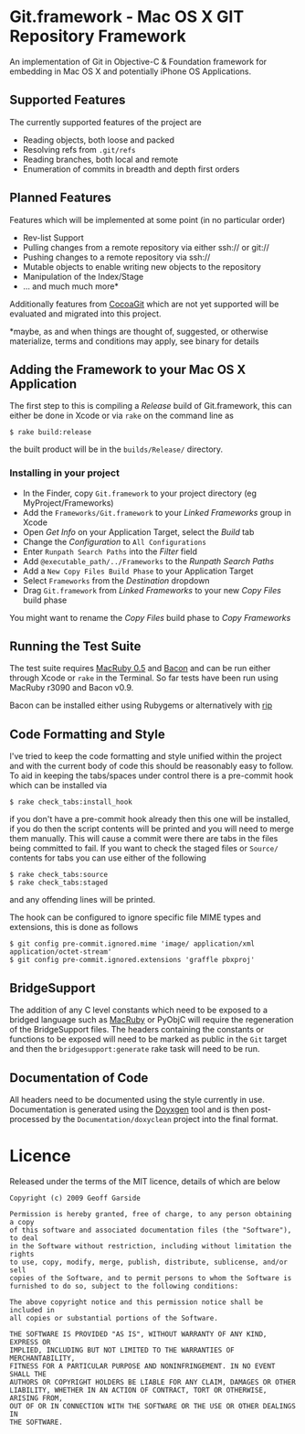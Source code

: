 Git.framework - Mac OS X GIT Repository Framework
===================================================
An implementation of Git in Objective-C & Foundation framework for embedding in Mac OS X and potentially iPhone OS Applications.

Supported Features
-------------------
The currently supported features of the project are

  * Reading objects, both loose and packed
  * Resolving refs from `.git/refs`
  * Reading branches, both local and remote
  * Enumeration of commits in breadth and depth first orders

Planned Features
-----------------
Features which will be implemented at some point (in no particular order)

  * Rev-list Support
  * Pulling changes from a remote repository via either ssh:// or git://
  * Pushing changes to a remote repository via ssh://
  * Mutable objects to enable writing new objects to the repository
  * Manipulation of the Index/Stage
  * ... and much much more\*

Additionally features from [CocoaGit][cocoagit] which are not yet supported will be evaluated and migrated into this project.

\*maybe, as and when things are thought of, suggested, or otherwise materialize, terms and conditions may apply, see binary for details

Adding the Framework to your Mac OS X Application
--------------------------------------------------
The first step to this is compiling a *Release* build of Git.framework, this can either be done in Xcode or via `rake` on the command line as

    $ rake build:release

the built product will be in the `builds/Release/` directory.

### Installing in your project
  * In the Finder, copy `Git.framework` to your project directory (eg MyProject/Frameworks)
  * Add the `Frameworks/Git.framework` to your *Linked Frameworks* group in Xcode
  * Open *Get Info* on your Application Target, select the *Build* tab
  * Change the *Configuration* to `All Configurations`
  * Enter `Runpath Search Paths` into the *Filter* field
  * Add `@executable_path/../Frameworks` to the *Runpath Search Paths*
  * Add a `New Copy Files Build Phase` to your Application Target
  * Select `Frameworks` from the *Destination* dropdown
  * Drag `Git.framework` from *Linked Frameworks* to your new *Copy Files* build phase

You might want to rename the *Copy Files* build phase to *Copy Frameworks*

Running the Test Suite
-----------------------
The test suite requires [MacRuby 0.5][macruby] and [Bacon][bacon] and can be run either through Xcode or `rake` in the Terminal. So far tests have been run using MacRuby r3090 and Bacon v0.9.

Bacon can be installed either using Rubygems or alternatively with [rip][rip]

Code Formatting and Style
--------------------------
I've tried to keep the code formatting and style unified within the project and with the current body of code this should be reasonably easy to follow. To aid in keeping the tabs/spaces under control there is a pre-commit hook which can be installed via

    $ rake check_tabs:install_hook

if you don't have a pre-commit hook already then this one will be installed, if you do then the script contents will be printed and you will need to merge them manually. This will cause a commit were there are tabs in the files being committed to fail. If you want to check the staged files or `Source/` contents for tabs you can use either of the following

    $ rake check_tabs:source
    $ rake check_tabs:staged

and any offending lines will be printed.

The hook can be configured to ignore specific file MIME types and extensions, this is done as follows

    $ git config pre-commit.ignored.mime 'image/ application/xml application/octet-stream'
    $ git config pre-commit.ignored.extensions 'graffle pbxproj'

BridgeSupport
--------------
The addition of any C level constants which need to be exposed to a bridged language such as [MacRuby][macruby] or PyObjC will require the regeneration of the BridgeSupport files. The headers containing the constants or functions to be exposed will need to be marked as public in the `Git` target and then the `bridgesupport:generate` rake task will need to be run.

Documentation of Code
----------------------
All headers need to be documented using the style currently in use. Documentation is generated using the [Doyxgen][doxygen] tool and is then post-processed by the `Documentation/doxyclean` project into the final format.

Licence
========
Released under the terms of the MIT licence, details of which are below

    Copyright (c) 2009 Geoff Garside

    Permission is hereby granted, free of charge, to any person obtaining a copy
    of this software and associated documentation files (the "Software"), to deal
    in the Software without restriction, including without limitation the rights
    to use, copy, modify, merge, publish, distribute, sublicense, and/or sell
    copies of the Software, and to permit persons to whom the Software is
    furnished to do so, subject to the following conditions:

    The above copyright notice and this permission notice shall be included in
    all copies or substantial portions of the Software.

    THE SOFTWARE IS PROVIDED "AS IS", WITHOUT WARRANTY OF ANY KIND, EXPRESS OR
    IMPLIED, INCLUDING BUT NOT LIMITED TO THE WARRANTIES OF MERCHANTABILITY,
    FITNESS FOR A PARTICULAR PURPOSE AND NONINFRINGEMENT. IN NO EVENT SHALL THE
    AUTHORS OR COPYRIGHT HOLDERS BE LIABLE FOR ANY CLAIM, DAMAGES OR OTHER
    LIABILITY, WHETHER IN AN ACTION OF CONTRACT, TORT OR OTHERWISE, ARISING FROM,
    OUT OF OR IN CONNECTION WITH THE SOFTWARE OR THE USE OR OTHER DEALINGS IN
    THE SOFTWARE.


[cocoagit]: http://github.com/geoffgarside/cocoagit
[macruby]: http://macruby.org/
[bacon]: http://rubyforge.org/projects/test-spec
[doxygen]: http://www.stack.nl/~dimitri/doxygen/
[rip]: http://hellorip.com/
